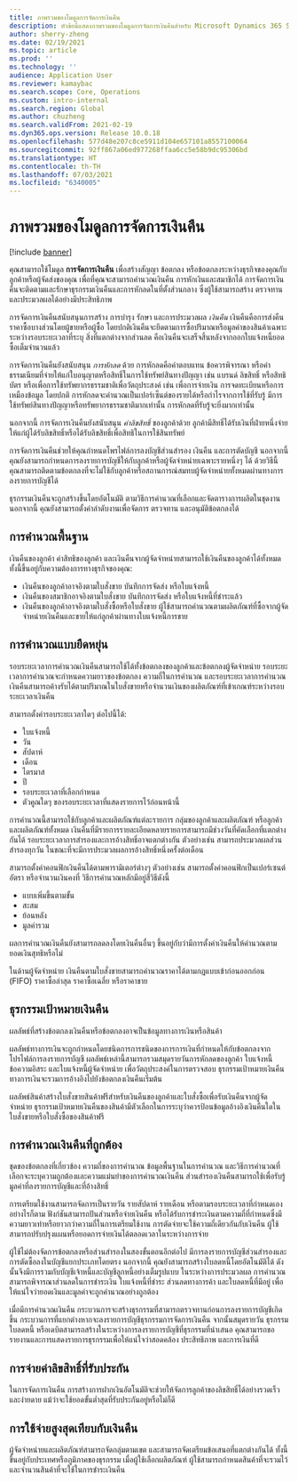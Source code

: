 ```yaml
---
title: ภาพรวมของโมดูลการจัดการเงินคืน
description: หัวข้อนี้แสดงภาพรวมของโมดูลการจัดการเงินคืนสำหรับ Microsoft Dynamics 365 Supply Chain Management
author: sherry-zheng
ms.date: 02/19/2021
ms.topic: article
ms.prod: ''
ms.technology: ''
audience: Application User
ms.reviewer: kamaybac
ms.search.scope: Core, Operations
ms.custom: intro-internal
ms.search.region: Global
ms.author: chuzheng
ms.search.validFrom: 2021-02-19
ms.dyn365.ops.version: Release 10.0.18
ms.openlocfilehash: 577d48e207c8ce5911d104e657101a8557100064
ms.sourcegitcommit: 92ff867a06ed977268ffaa6cc5e58b9dc95306bd
ms.translationtype: HT
ms.contentlocale: th-TH
ms.lasthandoff: 07/03/2021
ms.locfileid: "6340005"
---
```

# <a name="rebate-management-module-overview"></a>ภาพรวมของโมดูลการจัดการเงินคืน

[!include [banner](../includes/banner.md)]

คุณสามารถใช้โมดูล **การจัดการเงินคืน** เพื่อสร้างสัญญา ข้อตกลง หรือข้อตกลงระหว่างธุรกิจของคุณกับลูกค้าหรือผู้จัดส่งของคุณ เพื่อที่คุณจะสามารถคํานวณเงินคืน การหักเงินและสมาชิกได้ การจัดการเงินคืนจะติดตามและรักษาธุรกรรมเงินคืนและการหักลดในที่ตั้งส่วนกลาง ซึ่งผู้ใช้สามารถสร้าง ตรวจทาน และประมวลผลได้อย่างมีประสิทธิภาพ

การจัดการเงินคืนสนับสนุนการสร้าง การบํารุง รักษา และการประมวลผล *เงินคืน* เงินคืนคือการส่งคืนราคาซื้อบางส่วนโดยผู้ขายหรือผู้ซื้อ โดยปกติเงินคืนจะยึดตามการซื้อปริมาณหรือมูลค่าของสินค้าเฉพาะระหว่างรอบระยะเวลาที่ระบุ สิ่งที่แตกต่างจากส่วนลด คือเงินคืนจะเสร็จสิ้นหลังจากออกใบแจ้งหนี้ยอดซื้อเต็มจํานวนแล้ว

การจัดการเงินคืนยังสนับสนุน *การหักลด* ด้วย การหักลดคือค่าตอบแทน ข้อควรพิจารณา หรือค่าธรรมเนียมที่จ่ายให้แก่ใบอนุญาตหรือสิทธิ์ในการใช้ทรัพย์สินทางปัญญา เช่น แบรนด์ ลิขสิทธิ์ หรือสิทธิบัตร หรือเพื่อการใช้ทรัพยากรธรรมชาติเพื่อวัตถุประสงค์ เช่น เพื่อการจ่ายเงิน การจดทะเบียนหรือการเหมืองข้อมูล โดยปกติ การหักลดจะคํานวณเป็นเปอร์เซ็นต์ของรายได้หรือกําไรจากการใช้ที่รับรู้ มีการใช้ทรัพย์สินทางปัญญาหรือทรัพยากรธรรมชาติมากเท่านั้น การหักลดที่รับรู้จะยิ่งมากเท่านั้น

นอกจากนี้ การจัดการเงินคืนยังสนับสนุน *ค่าลิขสิทธิ์* ของลูกค้าด้วย ลูกค้ามีสิทธิ์ได้รับเงินที่ฝ่ายหนึ่งจ่ายให้แก่ผู้ได้รับลิขสิทธิ์หรือได้รับลิขสิทธิ์เพื่อสิทธิในการใช้สินทรัพย์

การจัดการเงินคืนช่วยให้คุณกําหนดโพรไฟล์การลงบัญชีส่วนสํารอง เงินคืน และการตัดบัญชี นอกจากนี้ คุณยังสามารถกําหนดการลงรายการบัญชีให้กับลูกค้าหรือผู้จัดจำหน่ายเฉพาะรายหนึ่งๆ ได้ ด้วยวิธีนี้ คุณสามารถติดตามข้อตกลงที่จะไม่ใช้กับลูกค้าหรือสถานการณ์สมทบผู้จัดจำหน่ายทั้งหมดผ่านทางการลงรายการบัญชีได้

ธุรกรรมเงินคืนจะถูกสร้างขึ้นโดยอัตโนมัติ ตามวิธีการคํานวณที่เลือกและจัดตารางการผลิตในชุดงาน นอกจากนี้ คุณยังสามารถตั้งค่าลำดับงานเพื่อจัดการ ตรวจทาน และอนุมัติข้อตกลงได้

## <a name="basis-calculation"></a>การคำนวณพื้นฐาน

เงินคืนของลูกค้า ค่าสิทธิของลูกค้า และเงินคืนจากผู้จัดจำหน่ายสามารถใช้เงินคืนของลูกค้าได้ทั้งหมด ทั้งนี้ขึ้นอยู่กับความต้องการทางธุรกิจของคุณ:

- เงินคืนของลูกค้าอาจอิงตามใบสั่งขาย บันทึกการจัดส่ง หรือใบแจ้งหนี้
- เงินคืนของสมาชิกอาจอิงตามใบสั่งขาย บันทึกการจัดส่ง หรือใบแจ้งหนี้ที่ชำระแล้ว
- เงินคืนของลูกค้าอาจอิงตามใบสั่งซื้อหรือใบสั่งขาย ผู้ใช้สามารถคํานวณตามผลิตภัณฑ์ที่ซื้อจากผู้จัดจำหน่ายเงินคืนและขายให้แก่ลูกค้าผ่านทางใบแจ้งหนี้การขาย

## <a name="flexible-calculations"></a>การคํานวณแบบยืดหยุ่น

รอบระยะเวลาการคํานวณเงินคืนสามารถใช้ได้ทั้งข้อตกลงของลูกค้าและข้อตกลงผู้จัดจำหน่าย รอบระยะเวลาการคํานวณจะกําหนดความยาวของข้อตกลง ความถี่ในการคํานวณ และรอบระยะเวลาการคํานวณ เงินคืนสามารถค้างรับได้ตามปริมาณในใบสั่งขายหรือจํานวนเงินของผลิตภัณฑ์ที่เข้าเกณฑ์ระหว่างรอบระยะเวลาเงินคืน

สามารถตั้งค่ารอบระยะเวลาใดๆ ต่อไปนี้ได้:

- ใบแจ้งหนี้
- วัน
- สัปดาห์
- เดือน
- ไตรมาส
- ปี
- รอบระยะเวลาที่เลือกกำหนด
- ตัวคูณใดๆ ของรอบระยะเวลาที่แสดงรายการไว้ก่อนหน้านี้

การคํานวณนี้สามารถใช้กับลูกค้าและผลิตภัณฑ์แต่ละรายการ กลุ่มของลูกค้าและผลิตภัณฑ์ หรือลูกค้าและผลิตภัณฑ์ทั้งหมด เงินคืนที่มีรายการรายละเอียดหลายรายการสามารถมีช่วงวันที่คัดเลือกที่แตกต่างกันได้ รอบระยะเวลาการสํารองและการอ้างสิทธิ์อาจแตกต่างกัน ตัวอย่างเช่น สามารถประมวลผลส่วนสํารองทุกวัน ในขณะที่จะมีการประมวลผลการอ้างสิทธิ์หนึ่งครั้งต่อเดือน

สามารถตั้งค่าคอนฟิกเงินคืนได้ตามพารามิเตอร์ต่างๆ ตัวอย่างเช่น สามารถตั้งค่าคอนฟิกเป็นเปอร์เซนต์ อัตรา หรือจํานวนเงินคงที่ วิธีการคํานวณหลักมีอยู่สี่วิธีดังนี้

- แบบเพิ่มขึ้นตามขั้น
- สะสม
- ย้อนหลัง
- มูลค่ารวม

ผลการคํานวณเงินคืนยังสามารถลดลงโดยเงินคืนอื่นๆ ขึ้นอยู่กับว่ามีการตั้งค่าเงินคืนให้คํานวณตามยอดเงินสุทธิหรือไม่

ในด้านผู้จัดจำหน่าย เงินคืนตามใบสั่งขายสามารถคํานวณราคาได้ตามกฎแบบเข้าก่อนออกก่อน (FIFO) ราคาซื้อล่าสุด ราคาซื้อเฉลี่ย หรือราคาขาย

## <a name="rebate-target-transactions"></a>ธุรกรรมเป้าหมายเงินคืน

ผลลัพธ์ที่สร้างข้อตกลงเงินคืนหรือข้อตกลงอาจเป็นข้อมูลทางการเงินหรือสินค้า

ผลลัพธ์ทางการเงินจะถูกกําหนดโดยชนิดการการชนิดของการการเงินที่กําหนดให้กับข้อตกลงจากโปรไฟล์การลงรายการบัญชี ผลลัพธ์เหล่านี้สามารถรวมสมุดรายวันการหักลดของลูกค้า ใบแจ้งหนี้ข้อความอิสระ และใบแจ้งหนี้ผู้จัดจำหน่าย เพื่อวัตถุประสงค์ในการตรวจสอบ ธุรกรรมเป้าหมายเงินคืนทางการเงินจะรวมการอ้างอิงไปยังข้อตกลงเงินคืนเริ่มต้น

ผลลัพธ์สินค้าสร้างใบสั่งขายสินค้าฟรีสำหรับเงินคืนของลูกค้าและใบสั่งซื้อเพื่อรับเงินคืนจากผู้จัดจำหน่าย ธุรกรรมเป้าหมายเงินคืนของสินค้ามีตัวเลือกในการระบุว่าควรป้อนข้อมูลอ้างอิงเงินคืนใดในใบสั่งขายหรือใบสั่งซื้อของสินค้าฟรี

## <a name="accurate-rebate-calculations"></a>การคํานวณเงินคืนที่ถูกต้อง

ชุดของข้อตกลงที่เกี่ยวข้อง ความถี่ของการคํานวณ ข้อมูลพื้นฐานในการคํานวณ และวิธีการคํานวณที่เลือกจะระบุความถูกต้องและความแม่นยําของการคํานวณเงินคืน ส่วนสํารองเงินคืนสามารถใช้เพื่อรับรู้มูลค่าที่ลงรายการบัญชีและที่อ้างสิทธิ์

การเตรียมใช้งานสามารถจัดการเป็นรายวัน รายสัปดาห์ รายเดือน หรือตามรอบระยะเวลาที่กำหนดเอง อย่างไรก็ตาม ฟังก์ชันสามารถปันส่วนหรือจ่ายเงินคืน หรือได้รับการชำระเงินตามความถี่ที่กําหนดซึ่งมีความยาวเท่าหรือยาวกว่าความถี่ในการเตรียมใช้งาน การตัดจ่ายจะใช้ความถี่เดียวกันกับเงินคืน ผู้ใช้สามารถปรับปรุงแผนหรือยอดการจ่ายเงินได้ตลอดเวลาในระหว่างการจ่าย

ผู้ใช้ไม่ต้องจัดการข้อตกลงหรือส่วนสํารองในสองขั้นตอนอีกต่อไป มีการลงรายการบัญชีส่วนสํารองและการตัดซื้อลงในบัญชีแยกประเภทโดยตรง นอกจากนี้ คุณยังสามารถสร้างใบลดหนี้โดยอัตโนมัติได้ ดังนั้นจึงมีการรวมกับบัญชีเจ้าหนี้และบัญชีลูกหนี้อย่างเต็มรูปแบบ ในระหว่างการประมวลผล การคํานวณสามารถพิจารณาส่วนลดในการชําระเงิน ใบแจ้งหนี้ที่ชําระ ส่วนลดทางการค้า และใบลดหนี้ที่มีอยู่ เพื่อให้แน่ใจว่ายอดเงินและมูลค่าจะถูกคํานวณอย่างถูกต้อง

เมื่อมีการคํานวณเงินคืน กระบวนการจะสร้างธุรกรรมที่สามารถตรวจทานก่อนการลงรายการบัญชีเกิดขึ้น กระบวนการที่แยกต่างหากจะลงรายการบัญชีธุรกรรมการจัดการเงินคืน จากนั้นสมุดรายวัน ธุรกรรมใบลดหนี้ หรือเดบิตสามารถสร้างในระหว่างการลงรายการบัญชีที่ธุรกรรมที่นําเสนอ คุณสามารถขอรายงานและการแสดงรายการธุรกรรมเพื่อให้แน่ใจว่าสอดคล้อง ประสิทธิภาพ และการเงินที่ดี


## <a name="guaranteed-royalty-payments"></a>การจ่ายค่าลิขสิทธิ์ที่รับประกัน

ในการจัดการเงินคืน การสร้างการฝากเงินอัตโนมัติจะช่วยให้จัดการลูกค้าของลิขสิทธิ์ได้อย่างรวดเร็วและง่ายดาย แม้ว่าจะใช้ยอดขั้นต่ำสุดที่รับประกันอยู่หรือไม่ก็ดี 

## <a name="maximizing-spend-versus-rebates"></a>การใช้จ่ายสูงสุดเทียบกับเงินคืน

ผู้จัดจำหน่ายและผลิตภัณฑ์สามารถจัดกลุ่มตามเขต และสามารถจัดเตรียมข้อเสนอที่แตกต่างกันได้ ทั้งนี้ขึ้นอยู่กับประเทศหรือภูมิภาคของธุรกรรม เมื่อผู้ใช้เลือกผลิตภัณฑ์ ผู้ใช้สามารถกําหนดสินค้าที่จะรวมไว้และจํานวนสินค้าที่จะใช้ในการชําระเงินคืน
